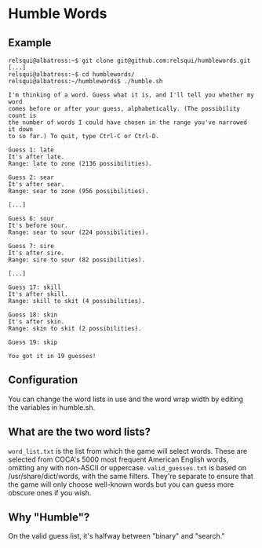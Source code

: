 # Humble Words

## Example
```
relsqui@albatross:~$ git clone git@github.com:relsqui/humblewords.git
[...]
relsqui@albatross:~$ cd humblewords/
relsqui@albatross:~/humblewords$ ./humble.sh 

I'm thinking of a word. Guess what it is, and I'll tell you whether my word
comes before or after your guess, alphabetically. (The possibility count is
the number of words I could have chosen in the range you've narrowed it down
to so far.) To quit, type Ctrl-C or Ctrl-D.

Guess 1: late
It's after late.
Range: late to zone (2136 possibilities).

Guess 2: sear
It's after sear.
Range: sear to zone (956 possibilities).

[...]

Guess 6: sour
It's before sour.
Range: sear to sour (224 possibilities).

Guess 7: sire
It's after sire.
Range: sire to sour (82 possibilities).

[...]

Guess 17: skill
It's after skill.
Range: skill to skit (4 possibilities).

Guess 18: skin
It's after skin.
Range: skin to skit (2 possibilities).

Guess 19: skip

You got it in 19 guesses!
```

## Configuration
You can change the word lists in use and the word wrap width by editing the variables in humble.sh.

## What are the two word lists?
`word_list.txt` is the list from which the game will select words. These are selected from COCA's 5000 most frequent American English words, omitting any with non-ASCII or uppercase. `valid_guesses.txt` is based on /usr/share/dict/words, with the same filters. They're separate to ensure that the game will only choose well-known words but you can guess more obscure ones if you wish.

## Why "Humble"?
On the valid guess list, it's halfway between "binary" and "search."
